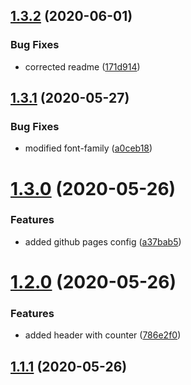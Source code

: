 ## [1.3.2](https://github.com/lewisjfoster/bouncing-balls/compare/v1.3.1...v1.3.2) (2020-06-01)


### Bug Fixes

* corrected readme ([171d914](https://github.com/lewisjfoster/bouncing-balls/commit/171d91464825b048c657eb823210500025ae7e1c))



## [1.3.1](https://github.com/lewisjfoster/bouncing-balls/compare/v1.3.0...v1.3.1) (2020-05-27)


### Bug Fixes

* modified font-family ([a0ceb18](https://github.com/lewisjfoster/bouncing-balls/commit/a0ceb189279001e04ab6cd3d4ee8def1f1144fac))



# [1.3.0](https://github.com/lewisjfoster/bouncing-balls/compare/v1.2.0...v1.3.0) (2020-05-26)


### Features

* added github pages config ([a37bab5](https://github.com/lewisjfoster/bouncing-balls/commit/a37bab5c7928628ffa8ce7ad9fdc5b15f1a73be3))



# [1.2.0](https://github.com/lewisjfoster/bouncing-balls/compare/v1.1.1...v1.2.0) (2020-05-26)


### Features

* added header with counter ([786e2f0](https://github.com/lewisjfoster/bouncing-balls/commit/786e2f097fff160332cd4bf949a0bcec00f8f9ef))



## [1.1.1](https://github.com/lewisjfoster/bouncing-balls/compare/v1.1.0...v1.1.1) (2020-05-26)




